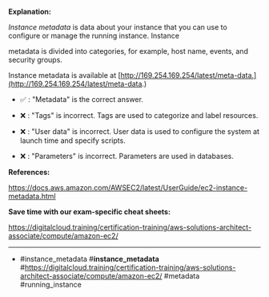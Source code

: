 **Explanation:**

_Instance metadata_ is data about your instance that you can use to configure or manage the running instance. Instance

metadata is divided into categories, for example, host name, events, and security groups.

Instance metadata is available at [http://169.254.169.254/latest/meta-data.](http://169.254.169.254/latest/meta-data.)

- ✅ :  "Metadata" is the correct answer.

- ❌ :  "Tags" is incorrect. Tags are used to categorize and label resources.

- ❌ :  "User data" is incorrect. User data is used to configure the system at launch time and specify scripts.

- ❌ :  "Parameters" is incorrect. Parameters are used in databases.

**References:**

<https://docs.aws.amazon.com/AWSEC2/latest/UserGuide/ec2-instance-metadata.html>

**Save time with our exam-specific cheat sheets:**

<https://digitalcloud.training/certification-training/aws-solutions-architect-associate/compute/amazon-ec2/>

----

- #instance_metadata #**instance_metadata** #<https://digitalcloud.training/certification-training/aws-solutions-architect-associate/compute/amazon-ec2/> #metadata #running_instance
